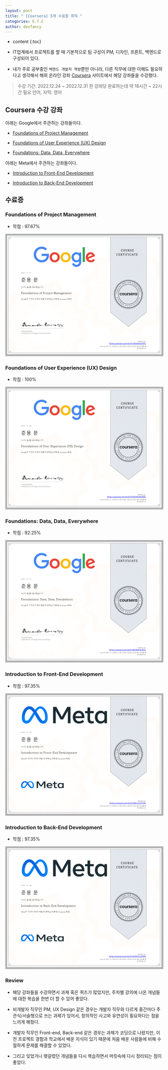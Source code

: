 ```yaml
---
layout: post
title: " [Coursera] 5개 수료증 취득 "
categories: E.T.C
author: devfancy
---
```

* content
{:toc}

* IT업계에서 프로젝트를 할 때 기본적으로 팀 구성이 PM, 디자인, 프론트, 백엔드로 구성되어 있다.

* 내가 주로 공부중인 `백엔드 개발자 역량`뿐만 아니라, 다른 직무에 대한 이해도 필요하다고 생각해서 해외 온라인 강좌 [Coursera](https://www.coursera.org/) 사이트에서 해당 강좌들을 수강했다.

> 수강 기간: 2022.12.24 ~ 2022.12.31
한 강좌당 완료하는데 약 18시간 ~ 22시간 필요
언어, 자막: 영어


## Coursera 수강 강좌

아래는 Google에서 주관하는 강좌들이다.

* [Foundations of Project Management](https://www.coursera.org/learn/project-management-foundations/)

* [Foundations of User Experience (UX) Design](https://www.coursera.org/learn/foundations-user-experience-design)

* [Foundations: Data, Data, Everywhere](https://www.coursera.org/learn/foundations-data)

아래는 Meta에서 주관하는 강좌들이다.

* [Introduction to Front-End Development](https://www.coursera.org/learn/introduction-to-front-end-development)

* [Introduction to Back-End Development](https://www.coursera.org/learn/introduction-to-back-end-development)

## 수료증

### Foundations of Project Management

* 학점 : 97.67%

![](/assets/img/etc/Foundations-of-Project-Management_certificate.png)

### Foundations of User Experience (UX) Design

* 학점 : 100%

![](/assets/img/etc/Foundations-of-User-Experience-_UX_-Design_certificate.png)

### Foundations: Data, Data, Everywhere

* 학점 : 92.25%

![](/assets/img/etc/Foundations-Data_-Data_-Everywhere_certificate.png)

### Introduction to Front-End Development

* 학점 : 97.35%

![](/assets/img/etc/Introduction-to-Front-End-Development_certificate.png)


### Introduction to Back-End Development

* 학점 : 97.35%

![](/assets/img/etc/Introduction-to-Back-End-Developmen_certificate.png)


### Review

* 해당 강좌들을 수강하면서 과제 혹은 퀴즈가 많았지만, 주차별 강의에 나온 개념들에 대한 복습을 한번 더 할 수 있어 좋았다.

* 비개발자 직무인 PM, UX Design 같은 경우는 개발자 직무와 다르게 중간마다 주관식/서술형으로 쓰는 과제가 있어서, 창의적인 사고와 유연성이 필요하다는 점을 느끼게 해줬다.

* 개발자 직무인 Front-end, Back-end 같은 경우는 과제가 코딩으로 나왔지만, 이전 프로젝트 경험과 학교에서 배운 지식이 있기 때문에 처음 배운 사람들에 비해 수월하게 문제를 해결할 수 있었다.

* 그리고 잊었거나 헷갈렸던 개념들을 다시 복습하면서 머릿속에 다시 정리되는 점이 좋았다.